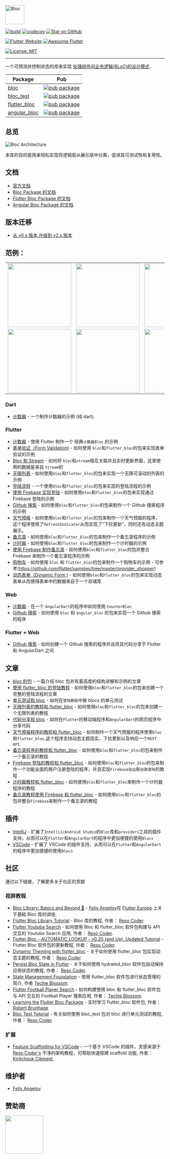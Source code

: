 <img src="https://raw.githubusercontent.com/mit-73/true_bloc/master/docs/assets/bloc_logo_full.png" height="60" alt="Bloc" />

[![build](https://github.com/mit-73/true_bloc/workflows/build/badge.svg)](https://github.com/mit-73/true_bloc/actions)
[![codecov](https://codecov.io/gh/mit-73/true_bloc/branch/master/graph/badge.svg)](https://codecov.io/gh/mit-73/true_bloc)
[![Star on GitHub](https://img.shields.io/github/stars/mit-73/true_bloc.svg?style=flat&logo=github&colorB=deeppink&label=stars)](https://github.com/mit-73/true_bloc)

[![Flutter Website](https://img.shields.io/badge/flutter-website-deepskyblue.svg)](https://flutter.dev/docs/development/data-and-backend/state-mgmt/options#bloc--rx)
[![Awesome Flutter](https://img.shields.io/badge/awesome-flutter-blue.svg?longCache=true)](https://github.com/Solido/awesome-flutter#standard)


[![License: MIT](https://img.shields.io/badge/license-MIT-purple.svg)](https://opensource.org/licenses/MIT)

---

一个可预测并控制状态的库来实现 [处理组件间业务逻辑(BLoC)的设计模式](https://www.didierboelens.com/2018/08/reactive-programming---streams---bloc).

| Package                                                                            | Pub                                                                                                    |
| ---------------------------------------------------------------------------------- | ------------------------------------------------------------------------------------------------------ |
| [bloc](https://github.com/mit-73/true_bloc/tree/master/packages/true_bloc)                 | [![pub package](https://img.shields.io/pub/v/true_bloc.svg)](https://pub.dev/packages/true_bloc)                 |
| [bloc_test](https://github.com/mit-73/true_bloc/tree/master/packages/true_bloc_test)       | [![pub package](https://img.shields.io/pub/v/true_bloc_test.svg)](https://pub.dev/packages/true_bloc_test)       |
| [flutter_bloc](https://github.com/mit-73/true_bloc/tree/master/packages/flutter_true_bloc) | [![pub package](https://img.shields.io/pub/v/flutter_true_bloc.svg)](https://pub.dev/packages/flutter_true_bloc) |
| [angular_bloc](https://github.com/mit-73/true_bloc/tree/master/packages/angular_true_bloc) | [![pub package](https://img.shields.io/pub/v/angular_true_bloc.svg)](https://pub.dev/packages/angular_true_bloc) |

## 总览

<img src="https://raw.githubusercontent.com/mit-73/true_bloc/master/docs/assets/bloc_architecture.png" alt="Bloc Architecture" />

本库的目的是用来轻松实现将逻辑层从展示层中分离，促进其可测试性和复用性。

## 文档

- [官方文档](https://mit-73.github.io/true_bloc)
- [Bloc Package 的文档](https://github.com/mit-73/true_bloc/tree/master/packages/true_bloc/README.md)
- [Flutter Bloc Package 的文档](https://github.com/mit-73/true_bloc/tree/master/packages/flutter_true_bloc/README.md)
- [Angular Bloc Package 的文档](https://github.com/mit-73/true_bloc/tree/master/packages/angular_true_bloc/README.md)

## 版本迁移

- [从 v0.x 版本 升级到 v2.x 版本](https://dev.to/mhadaily/upgrade-to-bloc-library-v1-0-0-for-flutter-and-angular-dart-2np0)

## 范例：

<div style="text-align: center">
    <table>
        <tr>
            <td style="text-align: center">
                <a href="https://mit-73.github.io/true_bloc/#/fluttercountertutorial">
                    <img src="https://mit-73.github.io/true_bloc/assets/gifs/flutter_counter.gif" width="200"/>
                </a>
            </td>            
            <td style="text-align: center">
                <a href="https://mit-73.github.io/true_bloc/#/flutterinfinitelisttutorial">
                    <img src="https://mit-73.github.io/true_bloc/assets/gifs/flutter_infinite_list.gif" width="200"/>
                </a>
            </td>
            <td style="text-align: center">
                <a href="https://mit-73.github.io/true_bloc/#/flutterfirebaselogintutorial">
                    <img src="https://mit-73.github.io/true_bloc/assets/gifs/flutter_firebase_login.gif" width="200" />
                </a>
            </td>
        </tr>
        <tr>
            <td style="text-align: center">
                <a href="https://mit-73.github.io/true_bloc/#/flutterangulargithubsearch">
                    <img src="https://mit-73.github.io/true_bloc/assets/gifs/flutter_github_search.gif" width="200"/>
                </a>
            </td>
            <td style="text-align: center">
                <a href="https://mit-73.github.io/true_bloc/#/flutterweathertutorial">
                    <img src="https://mit-73.github.io/true_bloc/assets/gifs/flutter_weather.gif" width="200"/>
                </a>
            </td>
            <td style="text-align: center">
                <a href="https://mit-73.github.io/true_bloc/#/fluttertodostutorial">
                    <img src="https://mit-73.github.io/true_bloc/assets/gifs/flutter_todos.gif" width="200"/>
                </a>
            </td>
        </tr>
    </table>
</div>

### Dart

- [计数器](https://github.com/mit-73/true_bloc/tree/master/packages/true_bloc/example) - 一个制作计数器的示例 (纯 dart).

### Flutter

- [计数器](https://mit-73.github.io/true_bloc/#/fluttercountertutorial) - 使用 Flutter 制作一个 经典`计数器Bloc` 的示例
- [表单验证（Form Validation)](https://github.com/mit-73/true_bloc/tree/master/examples/flutter_form_validation) - 如何使用 `bloc`和`flutter_bloc`的包来实现表单验证的示例
- [Bloc 和 Stream](https://github.com/mit-73/true_bloc/tree/master/examples/flutter_bloc_with_stream) - 如何将 `bloc`和`stream`相互关联并且实时更新界面，这里使用的数据是来自 `Stream`的
- [无限列表](https://mit-73.github.io/true_bloc/#/flutterinfinitelisttutorial) - 如何使用`bloc`和`flutter_bloc`的包来实现一个无限可滚动的列表的示例
- [登陆流程](https://mit-73.github.io/true_bloc/#/flutterlogintutorial) - 一个使用`bloc`和`flutter_bloc`的包来实现的登陆流程的示例
- [使用 Firebase 实现登陆](https://mit-73.github.io/true_bloc/#/flutterfirebaselogintutorial) - 如何使用`bloc`和`flutter_bloc`的包来实现通过 Firebase 登陆的示例
- [Github 搜索](https://mit-73.github.io/true_bloc/#/flutterangulargithubsearch) - 如何使用`bloc`和`flutter_bloc`的包来制作一个 Github 搜索程序的示例
- [天气预报](https://mit-73.github.io/true_bloc/#/flutterweathertutorial) - 如何使用`bloc`和`flutter_bloc`的包来制作一个天气预报的程序， 这个程序使用了`RefreshIndicator`从而实现了“下拉更新”，同时还有动态主题展示。
- [备忘录](https://mit-73.github.io/true_bloc/#/fluttertodostutorial) - 如何使用`bloc`和`flutter_bloc`的包来制作一个备忘录程序的示例
- [计时器](https://github.com/mit-73/true_bloc/tree/master/examples/flutter_timer) - 如何使用`bloc`和`flutter_bloc`的包来制作一个计时器的示例
- [使用 Firebase 制作备忘录](https://mit-73.github.io/true_bloc/#/flutterfirestoretodostutorial) - 如何使用`bloc`和`flutter_bloc`的包并整合 Firebase 来制作一个备忘录程序的示例
- [购物车](https://github.com/mit-73/true_bloc/tree/master/examples/flutter_shopping_cart) - 如何使用 `bloc` 和 `flutter_bloc`的包来制作一个购物车的示例 - 可参考(https://github.com/flutter/samples/tree/master/provider_shopper)
- [动态表单（Dynamic Form )](https://github.com/mit-73/true_bloc/tree/master/examples/flutter_dynamic_form) - 如何使用`bloc`和`flutter_bloc`的包来实现动态表单从而使得表单中的数据来自于一个存储库

### Web

- [计数器](https://github.com/mit-73/true_bloc/tree/master/examples/angular_counter) - 在一个 `AngularDart`的程序中如何使用 `CounterBloc`
- [Github 搜索](https://github.com/mit-73/true_bloc/tree/master/examples/github_search/angular_github_search) - 如何使用 `bloc` 和 `angular_bloc` 的包来实现一个 Github 搜索的程序

### Flutter + Web

- [Github 搜索](https://github.com/mit-73/true_bloc/tree/master/examples/github_search) - 如何创建一个 Github 搜索的程序并且将其代码分享于 Flutter 和 AngularDart 之间

## 文章

- [bloc 的包](https://medium.com/flutter-community/flutter-bloc-package-295b53e95c5c) - 一篇介绍 bloc 包并有着高度的结构讲解和示例的文章
- [使用 flutter_bloc 的登陆教程](https://medium.com/flutter-community/flutter-login-tutorial-with-flutter-bloc-ea606ef701ad) - 如何使用`bloc`和`flutter_bloc`的包来创建一个完整的登陆流程的文章
- [单元测试和 bloc](https://medium.com/@felangelov/unit-testing-with-bloc-b94de9655d86) - 如何在`登陆教程`中做 blocs 的单元测试
- [无限列表的教程和 flutter_bloc](https://medium.com/flutter-community/flutter-infinite-list-tutorial-with-flutter-bloc-2fc7a272ec67) - 如何使用`bloc`和`flutter_bloc`的包来创建一个无限列表的教程
- [代码分享和 bloc](https://medium.com/flutter-community/code-sharing-with-bloc-b867302c18ef) - 如何在`Flutter`的移动端程序和`AngularDart`的网页程序中分享代码
- [天气预报程序的教程和 flutter_bloc](https://medium.com/flutter-community/weather-app-with-flutter-bloc-e24a7253340d) - 如何制作一个天气预报的程序使用`bloc`和`flutter_bloc`,这个程序支持动态主题现实，下拉更新以及响应一个`REST API`.
- [备忘录程序的教程和 flutter_bloc](https://medium.com/flutter-community/flutter-todos-tutorial-with-flutter-bloc-d9dd833f9df3) - 如何使用`bloc`和`flutter_bloc`的包来制作一个备忘录的教程
- [Firebase 登陆的教程和 flutter_bloc](https://medium.com/flutter-community/firebase-login-with-flutter-bloc-47455e6047b0) - 如何使用`bloc`和`flutter_bloc`的包来制作一个功能全面的用户注册登陆的程序，并且实现`Firebase验证`和`谷歌登陆`的教程
- [计时器教程和 flutter_bloc](https://medium.com/flutter-community/flutter-timer-with-flutter-bloc-a464e8332ceb) - 如何使用`bloc`和`flutter_bloc`来制作一个计时器程序的教程
- [备忘录教程使用 Firebase 和 flutter_bloc](https://medium.com/flutter-community/firestore-todos-with-flutter-bloc-7b2d5fadcc80) - 如何使用`bloc`和`flutter_bloc`的包并整合`Firebase`来制作一个备忘录的教程

## 插件

- [IntelliJ](https://plugins.jetbrains.com/plugin/12129-bloc-code-generator) - 扩展了`IntelliJ/Android Studio`的`Bloc`库和`providers`工具的插件支持，从而可以在`Flutter`和`AngularDart`的程序中更加便捷的使用`Blocs`
- [VSCode](https://marketplace.visualstudio.com/items?itemName=FelixAngelov.bloc#overview) - 扩展了 VSCode 的插件支持，从而可以在`Flutter`和`AngularDart`的程序中更加便捷的使用`Blocs`

## 社区

通过以下链接，了解更多关于社区的贡献

### 视屏教程

- [Bloc Library: Basics and Beyond 🚀](https://youtu.be/knMvKPKBzGE) - [Felix Angelov](https://github.com/mit-73)在 [Flutter Europe](https://fluttereurope.dev) 上关于基础 Bloc 库的讲座.
- [Flutter Bloc Library Tutorial](https://www.youtube.com/watch?v=hTExlt1nJZI) -
  Bloc 库的教程, 作者： [Reso Coder](https://resocoder.com).
- [Flutter Youtube Search](https://www.youtube.com/watch?v=BJY8nuYUM7M) - 如何使用 Bloc 和 flutter_bloc 软件包构建与 API 交互的 Youtube Search 应用, 作者： [Reso Coder](https://resocoder.com).
- [Flutter Bloc - AUTOMATIC LOOKUP - v0.20 (and Up), Updated Tutorial](https://www.youtube.com/watch?v=_vOpPuVfmiU) - Flutter Bloc 软件包的更新教程, 作者： [Reso Coder](https://resocoder.com).
- [Dynamic Theming with flutter_bloc](https://www.youtube.com/watch?v=YYbhkg-W8Mg) - 关于如何使用 flutter_bloc 包实现动态主题的教程, 作者： [Reso Coder](https://resocoder.com).
- [Persist Bloc State in Flutter](https://www.youtube.com/watch?v=vSOpZd_FFEY) - 关于如何使用 hydrated_bloc 软件包自动保持应用状态的教程, 作者： [Reso Coder](https://resocoder.com).
- [State Management Foundation](https://www.youtube.com/watch?v=S2KmxzgsTwk&t=731s) - 使用 flutter_bloc 软件包进行状态管理的简介, 作者 [Techie Blossom](https://techieblossom.com).
- [Flutter Football Player Search](https://www.youtube.com/watch?v=S2KmxzgsTwk) - 如何构建使用 bloc 和 flutter_bloc 软件包与 API 交互的 Football Player 搜索应用, 作者： [Techie Blossom](https://techieblossom.com).
- [Learning the Flutter Bloc Package](https://www.youtube.com/watch?v=eAiCPl3yk9A&t=1s) - 实时学习 flutter_bloc 软件包, 作者： [Robert Brunhage](https://www.youtube.com/channel/UCSLIg5O0JiYO1i2nD4RclaQ)
- [Bloc Test Tutorial](https://www.youtube.com/watch?v=S6jFBiiP0Mc) - 有关如何使用 bloc_test 包对 bloc 进行单元测试的教程, 作者： [Reso Coder](https://resocoder.com).

### 扩展

- [Feature Scaffolding for VSCode](https://marketplace.visualstudio.com/items?itemName=KiritchoukC.flutter-clean-architecture) - 一个基于 VSCode 的插件，灵感来源于[Reso Coder's](https://resocoder.com) 干净的架构教程，可帮助快速搭建 scaffold 功能, 作者： [Kiritchouk Clément](https://github.com/KiritchoukC).

## 维护者

- [Felix Angelov](https://github.com/mit-73)

## 赞助商

[<img src="https://raw.githubusercontent.com/mit-73/true_bloc/master/docs/assets/vgv_logo.png" width="120" />](https://verygood.ventures)

